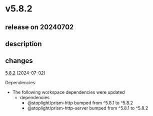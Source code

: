 # v5.8.2

## release on 20240702

## description

## changes

<a href="https://github.com/stoplightio/prism/compare/v5.8.1...v5.8.2">5.8.2</a> (2024-07-02)

Dependencies

* The following workspace dependencies were updated
  * dependencies
    * @stoplight/prism-http bumped from ^5.8.1 to ^5.8.2
    * @stoplight/prism-http-server bumped from ^5.8.1 to ^5.8.2

